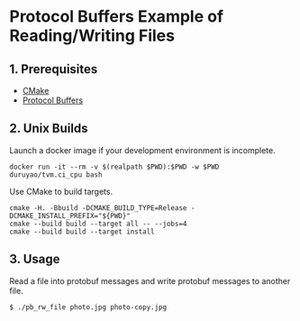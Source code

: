 # Protocol Buffers Example of Reading/Writing Files

## 1. Prerequisites

- [CMake](https://cmake.org/)
- [Protocol Buffers](https://github.com/protocolbuffers/protobuf)

## 2. Unix Builds

Launch a docker image if your development environment is incomplete.

```shell
docker run -it --rm -v $(realpath $PWD):$PWD -w $PWD duruyao/tvm.ci_cpu bash
```

Use CMake to build targets.

```shell
cmake -H. -Bbuild -DCMAKE_BUILD_TYPE=Release -DCMAKE_INSTALL_PREFIX="${PWD}"
cmake --build build --target all -- --jobs=4
cmake --build build --target install
```

## 3. Usage

Read a file into protobuf messages and write protobuf messages to another file.

```shell
$ ./pb_rw_file photo.jpg photo-copy.jpg
```
